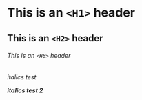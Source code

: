 # This is an `<H1>` header

## This is an `<H2>` header 

###### This is an `<H6>` header

*italics test*

***italics test 2*** 
